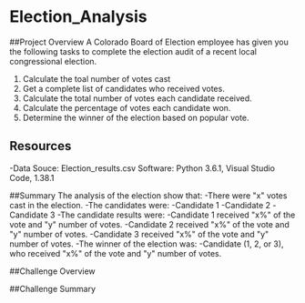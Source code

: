 # Election_Analysis

##Project Overview 
A Colorado Board of Election employee has given you the following tasks to complete the election audit of a recent local congressional election.

1. Calculate the toal number of votes cast 
2. Get a complete list of candidates who received votes. 
3. Calculate the total number of votes each candidate received.
4. Calculate the percentage of votes each candidate won.
5. Determine the winner of the election based on popular vote.

## Resources 
-Data Souce: Election_results.csv 
Software: Python 3.6.1, Visual Studio Code, 1.38.1

##Summary
The analysis of the election show that:
-There were "x" votes cast in the election.
-The candidates were:
    -Candidate 1
    -Candidate 2
    -Candidate 3
-The candidate results were:
    -Candidate 1 received "x%" of the vote and "y" number of votes.
    -Candidate 2 received "x%" of the vote and "y" number of votes.
    -Candidate 3 received "x%" of the vote and "y" number of votes.
-The winner of the election was:
    -Candidate (1, 2, or 3), who received "x%" of the vote and "y" number of votes.

##Challenge Overview 

##Challenge Summary 